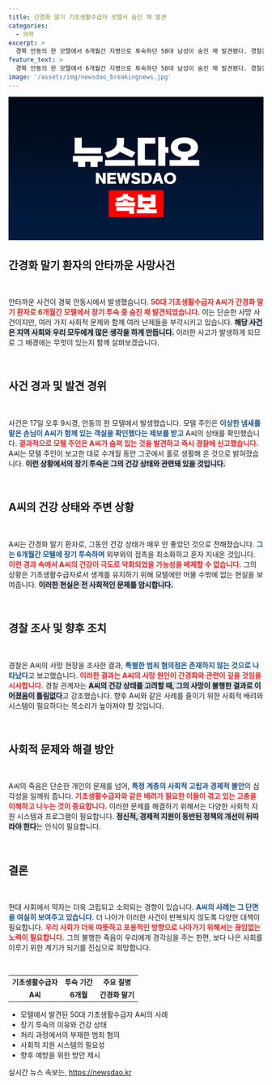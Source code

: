 ```yaml
---
title: 간경화 말기 기초생활수급자 모텔서 숨진 채 발견
categories:
  - 의학
excerpt: >
  경북 안동의 한 모텔에서 6개월간 지병으로 투숙하던 50대 남성이 숨진 채 발견됐다. 경찰은 범죄 혐의점이 없다고 밝혔지만, 끔찍한 단독사의 충격은 커지고 있다.
feature_text: >
  경북 안동의 한 모텔에서 6개월간 지병으로 투숙하던 50대 남성이 숨진 채 발견됐다. 경찰은 범죄 혐의점이 없다고 밝혔지만, 끔찍한 단독사의 충격은 커지고 있다.
image: '/assets/img/newsdao_breakingnews.jpg'
---
```


<p><img src="/assets/img/newsdao_breakingnews.jpg" alt="koreaapp 속보" /></p>

<h2 data-ke-size="size26">간경화 말기 환자의 안타까운 사망사건</h2>

<p data-ke-size="size16">&nbsp;</p>

<p>안타까운 사건이 경북 안동시에서 발생했습니다. <b><span style="color: #ee2323;">50대 기초생활수급자 A씨가 간경화 말기 환자로 6개월간 모텔에서 장기 투숙 중 숨진 채 발견되었습니다.</span></b> 이는 단순한 사망 사건이지만, 여러 가지 사회적 문제와 함께 여러 난제들을 부각시키고 있습니다. <b><span style="background-color: #21538527;">해당 사건은 지역 사회와 우리 모두에게 많은 생각을 하게 만듭니다.</span></b> 이러한 사고가 발생하게 되므로 그 배경에는 무엇이 있는지 함께 살펴보겠습니다.</p>

<p data-ke-size="size16">&nbsp;</p>

<h2 data-ke-size="size26">사건 경과 및 발견 경위</h2>

<p data-ke-size="size16">&nbsp;</p>

<p>사건은 17일 오후 9시경, 안동의 한 모텔에서 발생했습니다. 모텔 주인은 <b><span style="color: #1a5490;">이상한 냄새를 맡은 손님이 A씨가 함께 있는 객실을 확인했다는 제보를 받고</span></b> A씨의 상태를 확인했습니다. <b><span style="color: #ee2323;">결과적으로 모텔 주인은 A씨가 숨져 있는 것을 발견하고 즉시 경찰에 신고했습니다.</span></b> A씨는 모텔 주인이 보고한 대로 수개월 동안 그곳에서 홀로 생활해 온 것으로 밝혀졌습니다. <b><span style="background-color: #21538527;">이런 상황에서의 장기 투숙은 그의 건강 상태와 관련돼 있을 것입니다.</span></b></p>

<p data-ke-size="size16">&nbsp;</p>

<h2 data-ke-size="size26">A씨의 건강 상태와 주변 상황</h2>

<p data-ke-size="size16">&nbsp;</p>

<p>A씨는 간경화 말기 환자로, 그동안 건강 상태가 매우 안 좋았던 것으로 전해졌습니다. <b><span style="color: #1a5490;">그는 6개월간 모텔에 장기 투숙하며</span></b> 외부와의 접촉을 최소화하고 혼자 지내온 것입니다. <b><span style="color: #ee2323;">이런 경과 속에서 A씨의 건강이 극도로 악화되었을 가능성을 배제할 수 없습니다.</span></b> 그의 상황은 기초생활수급자로서 생계를 유지하기 위해 모텔에만 머물 수밖에 없는 현실을 보여줍니다. <b><span style="background-color: #21538527;">이러한 현실은 전 사회적인 문제를 암시합니다.</span></b></p>

<p data-ke-size="size16">&nbsp;</p>

<h2 data-ke-size="size26">경찰 조사 및 향후 조치</h2>

<p data-ke-size="size16">&nbsp;</p>

<p>경찰은 A씨의 사망 현장을 조사한 결과, <b><span style="color: #1a5490;">특별한 범죄 혐의점은 존재하지 않는 것으로 나타났다</span></b>고 보고했습니다. <b><span style="color: #ee2323;">이러한 결과는 A씨의 사망 원인이 간경화와 관련이 깊을 것임을 시사합니다.</span></b> 경찰 관계자는 <b><span style="background-color: #21538527;">A씨의 건강 상태를 고려할 때, 그의 사망이 불행한 결과로 이어졌음이 틀림없다</span></b>고 강조했습니다. 향후 A씨와 같은 사례를 줄이기 위한 사회적 배려와 시스템이 필요하다는 목소리가 높아져야 할 것입니다.</p>

<p data-ke-size="size16">&nbsp;</p>

<h2 data-ke-size="size26">사회적 문제와 해결 방안</h2>

<p data-ke-size="size16">&nbsp;</p>

<p>A씨의 죽음은 단순한 개인의 문제를 넘어, <b><span style="color: #1a5490;">특정 계층의 사회적 고립과 경제적 불안</span></b>의 심각성을 일깨워 줍니다. <b><span style="color: #ee2323;">기초생활수급자와 같은 배려가 필요한 이들이 겪고 있는 고충을 이해하고 나누는 것이 중요합니다.</span></b> 이러한 문제를 해결하기 위해서는 다양한 사회적 지원 시스템과 프로그램이 필요합니다. <b><span style="background-color: #21538527;">정신적, 경제적 지원이 동반된 정책의 개선이 뒤따라야 한다</span></b>는 인식이 필요합니다.</p>

<p data-ke-size="size16">&nbsp;</p>

<h2 data-ke-size="size26">결론</h2>

<p data-ke-size="size16">&nbsp;</p>

<p>현대 사회에서 약자는 더욱 고립되고 소외되는 경향이 있습니다. <b><span style="color: #1a5490;">A씨의 사례는 그 단면을 여실히 보여주고 있습니다.</span></b> 더 나아가 이러한 사건이 반복되지 않도록 다양한 대책이 필요합니다. <b><span style="color: #ee2323;">우리 사회가 더욱 따뜻하고 포용적인 방향으로 나아가기 위해서는 끊임없는 노력이 필요합니다.</span></b> 그의 불행한 죽음이 우리에게 경각심을 주는 한편, 보다 나은 사회를 이루기 위한 계기가 되기를 진심으로 희망합니다.</p>

<p data-ke-size="size16">&nbsp;</p>

<table>
  <tr>
    <td style="text-align: center; height: 17px;"><b>기초생활수급자</b></td>
    <td style="text-align: center; height: 17px;"><b>투숙 기간</b></td>
    <td style="text-align: center; height: 17px;"><b>주요 질병</b></td>
  </tr>
  <tr>
    <td style="text-align: center; height: 17px;"><b>A씨</b></td>
    <td style="text-align: center; height: 17px;"><b>6개월</b></td>
    <td style="text-align: center; height: 17px;"><b>간경화 말기</b></td>
  </tr>
</table>

<ul>
  <li>모텔에서 발견된 50대 기초생활수급자 A씨의 사례</li>
  <li>장기 투숙의 이유와 건강 상태</li>
  <li>처리 과정에서의 부재한 범죄 혐의</li>
  <li>사회적 지원 시스템의 필요성</li>
  <li>향후 예방을 위한 방안 제시</li>
</ul>
실시간 뉴스 속보는, <a href="https://newsdao.kr" rel="dofollow">https://newsdao.kr</a>


